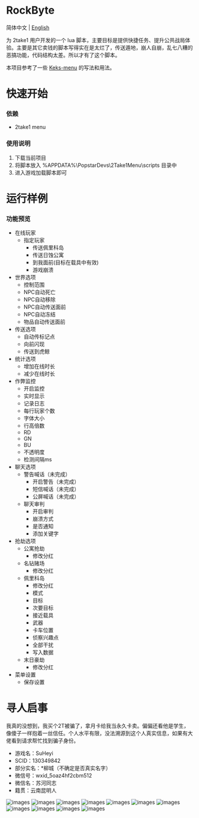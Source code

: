 # RockByte

简体中文 | [English](./README_EN.md)

为 2take1 用户开发的一个 lua 脚本，主要目标是提供快捷任务、提升公共战局体验。主要是其它卖钱的脚本写得实在是太烂了，传送遁地，崩人自崩，乱七八糟的恶搞功能，代码结构太差。所以才有了这个脚本。

本项目参考了一些 [Keks-menu](https://github.com/kektram/Keks-menu) 的写法和用法。

# 快速开始

### 依赖

+ 2take1 menu

### 使用说明

1. 下载当前项目
2. 将脚本放入 %APPDATA%\PopstarDevs\2Take1Menu\scripts 目录中
3. 进入游戏加载脚本即可

# 运行样例

### 功能预览

+ 在线玩家
  + 指定玩家
    + 传送佩里科岛
    + 传送日蚀公寓
    + 到我面前(目标在载具中有效)
    + 游戏崩溃
+ 世界选项
  + 控制范围
  + NPC自动死亡
  + NPC自动移除
  + NPC自动传送面前
  + NPC自动冻结
  + 物品自动传送面前
+ 传送选项
  + 自动传标记点
  + 向前闪现
  + 传送到虎鲸
+ 统计选项
  + 增加在线时长
  + 减少在线时长
+ 作弊监控
  + 开启监控
  + 实时显示
  + 记录日志
  + 每行玩家个数
  + 字体大小
  + 行高倍数
  + RD
  + GN
  + BU
  + 不透明度
  + 检测间隔ms
+ 聊天选项
  + 警告喊话（未完成）
    + 开启警告（未完成）
    + 短信喊话（未完成）
    + 公屏喊话（未完成）
  + 聊天审判
    + 开启审判
    + 崩溃方式
    + 是否通知
    + 添加关键字
+ 抢劫选项
  + 公寓抢劫
    + 修改分红
  + 名钻赌场
    + 修改分红
  + 佩里科岛
    + 修改分红
    + 模式
    + 目标
    + 次要目标
    + 接近载具
    + 武器
    + 卡车位置
    + 侦察兴趣点
    + 全部干扰
    + 写入数据
  + 末日豪劫
    + 修改分红
+ 菜单设置
  + 保存设置

# 寻人启事

我真的没想到，我买个2T被骗了，拿月卡给我当永久卡卖。偏偏还看他是学生，像傻子一样抱着一丝信任。个人水平有限，没法溯源到这个人真实信息，如果有大佬看到请求帮忙找到骗子身份。

+ 游戏名：SuHeyi
+ SCID：130349842
+ 部分实名：\*柳城（不确定是否真实名字）
+ 微信号：wxid_5oaz4hf2cbm512
+ 微信名：苏河同志
+ 籍贯：云南昆明人

![images](./images/Screenshot_20220404_205437.jpg)
![images](./images/Screenshot_20220404_205458.jpg)
![images](./images/Screenshot_20220404_205542.jpg)
![images](./images/Screenshot_20220404_205604.jpg)
![images](./images/Screenshot_20220404_205625.jpg)
![images](./images/Screenshot_20220404_205641.jpg)
![images](./images/Screenshot_20220404_205702.jpg)
![images](./images/Screenshot_20220404_205720.jpg)
![images](./images/Screenshot_20220404_205736.jpg)
![images](./images/Screenshot_20220404_205753.jpg)
![images](./images/Screenshot_20220404_205806.jpg)
